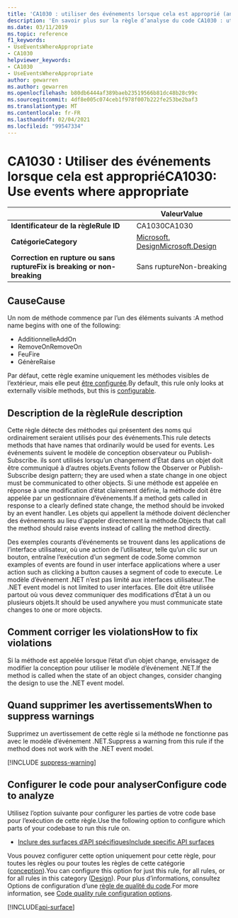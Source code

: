 ```yaml
---
title: 'CA1030 : utiliser des événements lorsque cela est approprié (analyse du code)'
description: 'En savoir plus sur la règle d’analyse du code CA1030 : utiliser des événements lorsque cela est approprié'
ms.date: 03/11/2019
ms.topic: reference
f1_keywords:
- UseEventsWhereAppropriate
- CA1030
helpviewer_keywords:
- CA1030
- UseEventsWhereAppropriate
author: gewarren
ms.author: gewarren
ms.openlocfilehash: b80db6444af389baeb23519566b81dc48b28c99c
ms.sourcegitcommit: 4df8e005c074ceb1f978f007b222fe253be2baf3
ms.translationtype: MT
ms.contentlocale: fr-FR
ms.lasthandoff: 02/04/2021
ms.locfileid: "99547334"
---
```

# <a name="ca1030-use-events-where-appropriate"></a><span data-ttu-id="cbc05-103">CA1030 : Utiliser des événements lorsque cela est approprié</span><span class="sxs-lookup"><span data-stu-id="cbc05-103">CA1030: Use events where appropriate</span></span>

| | <span data-ttu-id="cbc05-104">Valeur</span><span class="sxs-lookup"><span data-stu-id="cbc05-104">Value</span></span> |
|-|-|
| <span data-ttu-id="cbc05-105">**Identificateur de la règle**</span><span class="sxs-lookup"><span data-stu-id="cbc05-105">**Rule ID**</span></span> |<span data-ttu-id="cbc05-106">CA1030</span><span class="sxs-lookup"><span data-stu-id="cbc05-106">CA1030</span></span>|
| <span data-ttu-id="cbc05-107">**Catégorie**</span><span class="sxs-lookup"><span data-stu-id="cbc05-107">**Category**</span></span> |[<span data-ttu-id="cbc05-108">Microsoft. Design</span><span class="sxs-lookup"><span data-stu-id="cbc05-108">Microsoft.Design</span></span>](design-warnings.md)|
| <span data-ttu-id="cbc05-109">**Correction en rupture ou sans rupture**</span><span class="sxs-lookup"><span data-stu-id="cbc05-109">**Fix is breaking or non-breaking**</span></span> |<span data-ttu-id="cbc05-110">Sans rupture</span><span class="sxs-lookup"><span data-stu-id="cbc05-110">Non-breaking</span></span>|

## <a name="cause"></a><span data-ttu-id="cbc05-111">Cause</span><span class="sxs-lookup"><span data-stu-id="cbc05-111">Cause</span></span>

<span data-ttu-id="cbc05-112">Un nom de méthode commence par l’un des éléments suivants :</span><span class="sxs-lookup"><span data-stu-id="cbc05-112">A method name begins with one of the following:</span></span>

- <span data-ttu-id="cbc05-113">Additionnelle</span><span class="sxs-lookup"><span data-stu-id="cbc05-113">AddOn</span></span>
- <span data-ttu-id="cbc05-114">RemoveOn</span><span class="sxs-lookup"><span data-stu-id="cbc05-114">RemoveOn</span></span>
- <span data-ttu-id="cbc05-115">Feu</span><span class="sxs-lookup"><span data-stu-id="cbc05-115">Fire</span></span>
- <span data-ttu-id="cbc05-116">Génère</span><span class="sxs-lookup"><span data-stu-id="cbc05-116">Raise</span></span>

<span data-ttu-id="cbc05-117">Par défaut, cette règle examine uniquement les méthodes visibles de l’extérieur, mais elle peut [être configurée](#configure-code-to-analyze).</span><span class="sxs-lookup"><span data-stu-id="cbc05-117">By default, this rule only looks at externally visible methods, but this is [configurable](#configure-code-to-analyze).</span></span>

## <a name="rule-description"></a><span data-ttu-id="cbc05-118">Description de la règle</span><span class="sxs-lookup"><span data-stu-id="cbc05-118">Rule description</span></span>

<span data-ttu-id="cbc05-119">Cette règle détecte des méthodes qui présentent des noms qui ordinairement seraient utilisés pour des événements.</span><span class="sxs-lookup"><span data-stu-id="cbc05-119">This rule detects methods that have names that ordinarily would be used for events.</span></span> <span data-ttu-id="cbc05-120">Les événements suivent le modèle de conception observateur ou Publish-Subscribe. ils sont utilisés lorsqu’un changement d’État dans un objet doit être communiqué à d’autres objets.</span><span class="sxs-lookup"><span data-stu-id="cbc05-120">Events follow the Observer or Publish-Subscribe design pattern; they are used when a state change in one object must be communicated to other objects.</span></span> <span data-ttu-id="cbc05-121">Si une méthode est appelée en réponse à une modification d’état clairement définie, la méthode doit être appelée par un gestionnaire d’événements.</span><span class="sxs-lookup"><span data-stu-id="cbc05-121">If a method gets called in response to a clearly defined state change, the method should be invoked by an event handler.</span></span> <span data-ttu-id="cbc05-122">Les objets qui appellent la méthode doivent déclencher des événements au lieu d'appeler directement la méthode.</span><span class="sxs-lookup"><span data-stu-id="cbc05-122">Objects that call the method should raise events instead of calling the method directly.</span></span>

<span data-ttu-id="cbc05-123">Des exemples courants d’événements se trouvent dans les applications de l’interface utilisateur, où une action de l’utilisateur, telle qu’un clic sur un bouton, entraîne l’exécution d’un segment de code.</span><span class="sxs-lookup"><span data-stu-id="cbc05-123">Some common examples of events are found in user interface applications where a user action such as clicking a button causes a segment of code to execute.</span></span> <span data-ttu-id="cbc05-124">Le modèle d’événement .NET n’est pas limité aux interfaces utilisateur.</span><span class="sxs-lookup"><span data-stu-id="cbc05-124">The .NET event model is not limited to user interfaces.</span></span> <span data-ttu-id="cbc05-125">Elle doit être utilisée partout où vous devez communiquer des modifications d’État à un ou plusieurs objets.</span><span class="sxs-lookup"><span data-stu-id="cbc05-125">It should be used anywhere you must communicate state changes to one or more objects.</span></span>

## <a name="how-to-fix-violations"></a><span data-ttu-id="cbc05-126">Comment corriger les violations</span><span class="sxs-lookup"><span data-stu-id="cbc05-126">How to fix violations</span></span>

<span data-ttu-id="cbc05-127">Si la méthode est appelée lorsque l’état d’un objet change, envisagez de modifier la conception pour utiliser le modèle d’événement .NET.</span><span class="sxs-lookup"><span data-stu-id="cbc05-127">If the method is called when the state of an object changes, consider changing the design to use the .NET event model.</span></span>

## <a name="when-to-suppress-warnings"></a><span data-ttu-id="cbc05-128">Quand supprimer les avertissements</span><span class="sxs-lookup"><span data-stu-id="cbc05-128">When to suppress warnings</span></span>

<span data-ttu-id="cbc05-129">Supprimez un avertissement de cette règle si la méthode ne fonctionne pas avec le modèle d’événement .NET.</span><span class="sxs-lookup"><span data-stu-id="cbc05-129">Suppress a warning from this rule if the method does not work with the .NET event model.</span></span>

[!INCLUDE [suppress-warning](../../../../includes/code-analysis/suppress-warning.md)]

## <a name="configure-code-to-analyze"></a><span data-ttu-id="cbc05-130">Configurer le code pour analyser</span><span class="sxs-lookup"><span data-stu-id="cbc05-130">Configure code to analyze</span></span>

<span data-ttu-id="cbc05-131">Utilisez l’option suivante pour configurer les parties de votre code base pour l’exécution de cette règle.</span><span class="sxs-lookup"><span data-stu-id="cbc05-131">Use the following option to configure which parts of your codebase to run this rule on.</span></span>

- [<span data-ttu-id="cbc05-132">Inclure des surfaces d’API spécifiques</span><span class="sxs-lookup"><span data-stu-id="cbc05-132">Include specific API surfaces</span></span>](#include-specific-api-surfaces)

<span data-ttu-id="cbc05-133">Vous pouvez configurer cette option uniquement pour cette règle, pour toutes les règles ou pour toutes les règles de cette catégorie ([conception](design-warnings.md)).</span><span class="sxs-lookup"><span data-stu-id="cbc05-133">You can configure this option for just this rule, for all rules, or for all rules in this category ([Design](design-warnings.md)).</span></span> <span data-ttu-id="cbc05-134">Pour plus d’informations, consultez Options de configuration d’une [règle de qualité du code](../code-quality-rule-options.md).</span><span class="sxs-lookup"><span data-stu-id="cbc05-134">For more information, see [Code quality rule configuration options](../code-quality-rule-options.md).</span></span>

[!INCLUDE[api-surface](~/includes/code-analysis/api-surface.md)]
